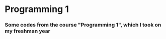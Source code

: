 <h1> Programming 1 </h1>
<h3>Some codes from the course "Programming 1", which I took on my freshman year</h3>

